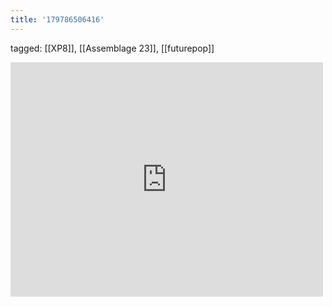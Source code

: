 ```yaml
---
title: '179786506416'
---
```

tagged: [[XP8]], [[Assemblage 23]], [[futurepop]]
<iframe allow="accelerometer; autoplay; clipboard-write; encrypted-media; gyroscope; picture-in-picture" allowfullscreen="" frameborder="0" height="375" id="youtube_iframe" src="https://www.youtube.com/embed/jLoGZZjKM88?feature=oembed&amp;enablejsapi=1&amp;origin=https://safe.txmblr.com&amp;wmode=opaque" width="500"></iframe>